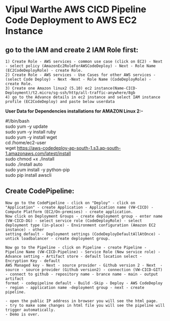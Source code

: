 # Vipul Warthe AWS CICD Pipeline Code Deployment to AWS EC2 Instance

## go to the IAM and create 2 IAM Role first:

    1) Create Role - AWS services - common use case (click on EC2) - Next - select policy (AmazonEc2RoleForAWSCodeDeploy) - Next - Role Name (EC2CodeDeployRole) - create Role.
    2) Create Role - AWS services - Use Cases for other AWS services - (select Code Deploy) - Next -Next - Role Name (CodeDeployRole) - create Role.
    3) Create one Amazon linux2 (5.10) ec2 instance(Name-CICD-Deployment)/t2.micro/sg-ssh/http/all-traffic-anywhere/8gb
    4) go to the Advance details in ec2 instance and select IAM instance profile (EC2CodeDeploy) and paste below userdata

<b>User Data for Dependencies installations for AMAZON Linux 2:-</b>

#!/bin/bash<br />
sudo yum -y update<br />
sudo yum -y install ruby<br />
sudo yum -y install wget<br />
cd /home/ec2-user<br />
wget https://aws-codedeploy-ap-south-1.s3.ap-south-1.amazonaws.com/latest/install<br />
sudo chmod +x ./install<br />
sudo ./install auto<br />
sudo yum install -y python-pip<br />
sudo pip install awscli<br />


## Create CodePipeline: 
    Now go to the CodePipeline - click on "Deploy" - click on "Application" - create Application - Application name (VW-CICD) - Compute Platform (EC2/On-premises) - create application.
    Now click on Deployment Groups - create deployment group - enter name (VW-CICD-DG) - select service role (CodeDeployRole) - select deployment type (in-place) - Environment configuration (Amazon EC2 instance) - other 
    setting default - Deployment settings (CodeDeployDefaultAllAtOnce) - untick loadbalancer - create deployment group. 

    Now go to the Pipeline - click on Pipeline - create Pipeline - Pipeline Name (VW-CICD-Pipeline) - Service Role (New service role) - Advance setting - Artifact store - default location select - Encryption Key - default 
    AWS Managed key - Next - source provider - Github version 2 - Next  - source - source provider (Github version2) - connection (VW-CICD-GIT) - connect to github - repository name - brance name - main - output artifact 
    format - codepipeline default - Build -Skip - Deploy - AWS CodeDeploy - region - application name -deployment group - next - create pipeline.

    - open the public IP address in browser you will see the html page. 
    - try to make some changes in html file you will see the pipeline will trigger automatically.
    - Demo is over.
